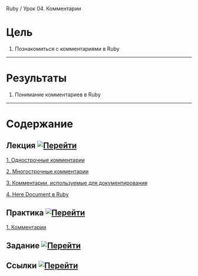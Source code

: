 Ruby / Урок 04. Комментарии

# Цель

1. Познакомиться с комментариями в Ruby

***

# Результаты 

1. Понимание комментариев в Ruby

***

# Содержание

## Лекция [![Перейти](https://img.shields.io/badge/-%D0%9F%D0%B5%D1%80%D0%B5%D0%B9%D1%82%D0%B8-blue)](1.Лекция.md)
           
[1. Однострочные комментарии](1.Лекция.md#1.-Однострочные-комментарии)

[2. Многострочные комментарии](1.Лекция.md#2.-Многострочные-комментарии)

[3. Комментарии, используемые для документирования](1.Лекция.md#3.-Комментарии,-используемые-для-документирования)

[4. Here Document в Ruby](1.Лекция.md#4.-Here-Document-в-Ruby)

## Практика [![Перейти](https://img.shields.io/badge/-%D0%9F%D0%B5%D1%80%D0%B5%D0%B9%D1%82%D0%B8-blue)](2.Практика.md)

[1. Комментарии](2.Практика.md#1.-Комментарии)

## Задание [![Перейти](https://img.shields.io/badge/-%D0%9F%D0%B5%D1%80%D0%B5%D0%B9%D1%82%D0%B8-blue)](3.Задание.md)

## Ссылки [![Перейти](https://img.shields.io/badge/-%D0%9F%D0%B5%D1%80%D0%B5%D0%B9%D1%82%D0%B8-blue)](4.Ссылки.md)
